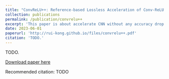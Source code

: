 ```yaml
---
title: "ConvReLU++: Reference-based Lossless Acceleration of Conv-ReLU Operations on Mobile CPU"
collection: publications
permalink: /publication/convrelu++
excerpt: 'This paper is about accelerate CNN without any accuracy drop.'
date: 2023-06-01
paperurl: 'http://rui-kong.github.io/files/convrelu++.pdf'
citation: 'TODO.'
---
```

TODO.

[Download paper here](http://rui-kong.github.io/files/convrelu++.pdf)

Recommended citation: TODO